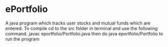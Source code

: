 # ePortfolio
A java program which tracks user stocks and mutual funds which are entered. To compile cd to the src folder in terminal and use the following command. javac eportfolio/Portfolio.java then do java eportfolio/Portfolio to run the program
